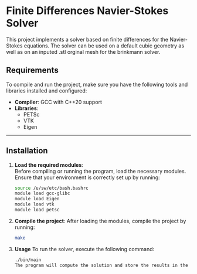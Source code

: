 # Finite Differences Navier-Stokes Solver

This project implements a solver based on finite differences for the Navier-Stokes equations.
The solver can be used on a default cubic geometry as well as on an inputed .stl orginal mesh for the brinkmann solver.

## **Requirements**

To compile and run the project, make sure you have the following tools and libraries installed and configured:

- **Compiler**: GCC with C++20 support
- **Libraries**:
  - PETSc
  - VTK
  - Eigen

---

## **Installation**

1. **Load the required modules**:  
   Before compiling or running the program, load the necessary modules. Ensure that your environment is correctly set up by running:
   ```bash
   source /u/sw/etc/bash.bashrc
   module load gcc-glibc
   module load Eigen
   module load vtk
   module load petsc

2. **Compile the project**:
    After loading the modules, compile the project by running:
    ```bash
    make 

3. **Usage**
    To run the solver, execute the following command:
    ```bash
    ./bin/main 
    The program will compute the solution and store the results in the results directory

